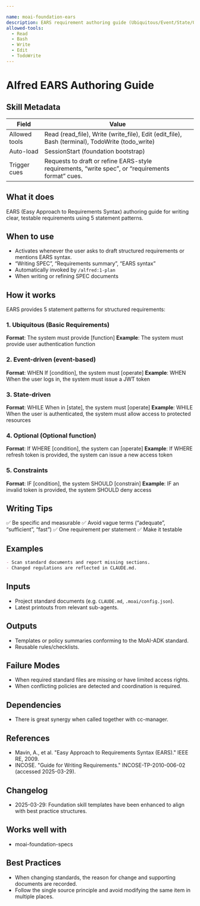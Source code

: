 ```yaml
---

name: moai-foundation-ears
description: EARS requirement authoring guide (Ubiquitous/Event/State/Optional/Constraints). Use when teams need guidance on EARS requirements structure.
allowed-tools:
  - Read
  - Bash
  - Write
  - Edit
  - TodoWrite
---
```


# Alfred EARS Authoring Guide

## Skill Metadata
| Field | Value |
| ----- | ----- |
| Allowed tools | Read (read_file), Write (write_file), Edit (edit_file), Bash (terminal), TodoWrite (todo_write) |
| Auto-load | SessionStart (foundation bootstrap) |
| Trigger cues | Requests to draft or refine EARS-style requirements, “write spec”, or “requirements format” cues. |

## What it does

EARS (Easy Approach to Requirements Syntax) authoring guide for writing clear, testable requirements using 5 statement patterns.

## When to use

- Activates whenever the user asks to draft structured requirements or mentions EARS syntax.
- “Writing SPEC”, “Requirements summary”, “EARS syntax”
- Automatically invoked by `/alfred:1-plan`
- When writing or refining SPEC documents

## How it works

EARS provides 5 statement patterns for structured requirements:

### 1. Ubiquitous (Basic Requirements)
**Format**: The system must provide [function]
**Example**: The system must provide user authentication function

### 2. Event-driven (event-based)
**Format**: WHEN If [condition], the system must [operate]
**Example**: WHEN When the user logs in, the system must issue a JWT token

### 3. State-driven
**Format**: WHILE When in [state], the system must [operate]
**Example**: WHILE When the user is authenticated, the system must allow access to protected resources

### 4. Optional (Optional function)
**Format**: If WHERE [condition], the system can [operate]
**Example**: If WHERE refresh token is provided, the system can issue a new access token

### 5. Constraints
**Format**: IF [condition], the system SHOULD [constrain]
**Example**: IF an invalid token is provided, the system SHOULD deny access

## Writing Tips

✅ Be specific and measurable
✅ Avoid vague terms (“adequate”, “sufficient”, “fast”)
✅ One requirement per statement
✅ Make it testable

## Examples
```markdown
- Scan standard documents and report missing sections.
- Changed regulations are reflected in CLAUDE.md.
```

## Inputs
- Project standard documents (e.g. `CLAUDE.md`, `.moai/config.json`).
- Latest printouts from relevant sub-agents.

## Outputs
- Templates or policy summaries conforming to the MoAI-ADK standard.
- Reusable rules/checklists.

## Failure Modes
- When required standard files are missing or have limited access rights.
- When conflicting policies are detected and coordination is required.

## Dependencies
- There is great synergy when called together with cc-manager.

## References
- Mavin, A., et al. "Easy Approach to Requirements Syntax (EARS)." IEEE RE, 2009.
- INCOSE. "Guide for Writing Requirements." INCOSE-TP-2010-006-02 (accessed 2025-03-29).

## Changelog
- 2025-03-29: Foundation skill templates have been enhanced to align with best practice structures.

## Works well with

- moai-foundation-specs

## Best Practices
- When changing standards, the reason for change and supporting documents are recorded.
- Follow the single source principle and avoid modifying the same item in multiple places.
